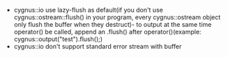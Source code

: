 - cygnus::io use lazy-flush as default(if you don't use cygnus::ostream::flush() in your program, every cygnus::ostream object only flush the buffer when they destruct)- to output at the same time operator() be called, append an .flush() after operator()(example: cygnus::output("test").flush();)
- cygnus::io don't support standard error stream with buffer
